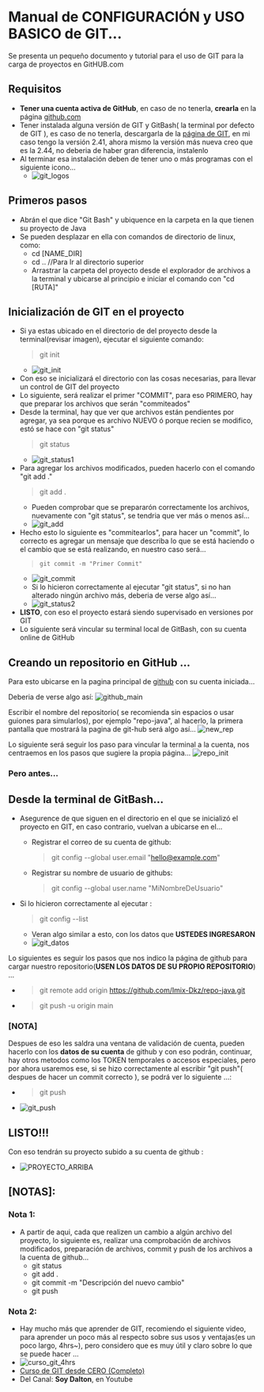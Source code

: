# Manual de CONFIGURACIÓN y USO BASICO de GIT...
Se presenta un pequeño documento y tutorial para el uso de GIT para la carga de proyectos en GitHUB.com

## Requisitos 
* **Tener una cuenta activa de GitHub**, en caso de no tenerla, **crearla** en la página [github.com](https://github.com)
* Tener instalada alguna versión de GIT y GitBash( la terminal por defecto de GIT ), es caso de no tenerla, descargarla de la [página de GIT](https://git-scm.com/downloads), en mi caso tengo la versión 2.41, ahora mismo la versión más nueva creo que es la 2.44, no deberia de haber gran diferencia, instalenlo
* Al terminar esa instalación deben de tener uno o más programas con el siguiente icono...
  + ![git_logos](git_logos.png)

## Primeros pasos
* Abrán el que dice "Git Bash" y ubiquence en la carpeta en la que tienen su proyecto de Java
* Se pueden desplazar en ella con comandos de directorio de linux, como:
  + cd [NAME_DIR] 
  + cd ..         //Para Ir al directorio superior
  + Arrastrar la carpeta del proyecto desde el explorador de archivos a la terminal y ubicarse al principio e iniciar el comando con "cd [RUTA]"
  
## Inicialización de GIT en el proyecto
* Si ya estas ubicado en el directorio de del proyecto desde la terminal(revisar imagen), ejecutar el siguiente comando:
    >    git init 
    + ![git_init](git_init.png)
* Con eso se inicializará el directorio con las cosas necesarias, para llevar un control de GIT del proyecto
* Lo siguiente, será realizar el primer "COMMIT", para eso PRIMERO, hay que preparar los archivos que serán "commiteados"
* Desde la terminal, hay que ver que archivos están pendientes por agregar, ya sea porque es archivo NUEVO ó porque recien se modifico, estó se hace con "git status"
    >    git status
    + ![git_status1](git_status1.png)
* Para agregar los archivos modificados, pueden hacerlo con el comando "git add ."
    >    git add .
    + Pueden comprobar que se prepararón correctamente los archivos, nuevamente con "git status", se tendria que ver más o menos así...
    + ![git_add](git_add.png)
* Hecho esto lo siguiente es "commitearlos", para hacer un "commit", lo correcto es agregar un mensaje que describa lo que se está haciendo o el cambio que se está realizando, en nuestro caso será...
    >     git commit -m "Primer Commit"
    + ![git_commit](git_commit.png)
    + Si lo hicieron correctamente al ejecutar "git status", si no han alterado ningún archivo más, deberia de verse algo así...
    + ![git_status2](git_status2.png)
* **LISTO**, con eso el proyecto estará siendo supervisado en versiones por GIT 
* Lo siguiente será vincular su terminal local de GitBash, con su cuenta online de GitHub

## Creando un repositorio en GitHub ...
Para esto ubicarse en la pagina principal de [github](github.com) con su cuenta iniciada...

Deberia de verse algo así:
![github_main](github_main.png)


Escribir el nombre del repositorio( se recomienda sin espacios o usar guiones para simularlos), por ejemplo "repo-java", al hacerlo, la primera pantalla que mostrará la pagina de git-hub será algo así...
![new_rep](new_repo.png)
 
Lo siguiente será seguir los paso para vincular la terminal a la cuenta, nos centraemos en los pasos que sugiere la propia página...
![repo_init](repo_init.png)

### **Pero antes**... 
## Desde la terminal de GitBash...
* Asegurence de que siguen en el directorio en el que se inicializó el proyecto en GIT, en caso contrario, vuelvan a ubicarse en el...
  + Registrar el correo de su cuenta de github:
    >    git config --global user.email "hello@example.com"
  + Registrar su nombre de usuario de githubs:
    >    git config --global user.name "MiNombreDeUsuario"

* Si lo hicieron correctamente al ejecutar :
    >    git config --list
  + Veran algo similar a esto, con los datos que **USTEDES INGRESARON**
  + ![git_datos](git_datos.png)

Lo siguientes es seguir los pasos que nos indico la página de github para cargar nuestro repositorio(**USEN LOS DATOS DE SU PROPIO REPOSITORIO**) ...
  + >    git remote add origin https://github.com/Imix-Dkz/repo-java.git
  + >    git push -u origin main

### [NOTA]
Despues de eso les saldra una ventana de validación de cuenta, pueden hacerlo con los **datos de su cuenta** de github y con eso podrán, continuar, hay otros metodos como los TOKEN temporales o accesos especiales, pero por ahora usaremos ese, si se hizo correctamente al escribir "git push"( despues de hacer un commit correcto ), se podrá ver lo siguiente ...:
* >    git push
* ![git_push](git_push.png)

## LISTO!!!
Con eso tendrán su proyecto subido a su cuenta de github :
 * ![PROYECTO_ARRIBA](PROYECTO_ARRIBA.png)

## [NOTAS]:
### Nota 1: 
* A partir de aqui, cada que realizen un cambio a algún archivo del proyecto, lo siguiente es, realizar una comprobación de archivos modificados, preparación de archivos, commit y push de los archivos a la cuenta de github...
  + git status 
  + git add .
  + git commit -m "Descripción del nuevo cambio"
  + git push

### Nota 2:
* Hay mucho más que aprender de GIT, recomiendo el siguiente video, para aprender un poco más al respecto sobre sus usos y ventajas(es un poco largo, 4hrs~), pero considero que es muy útil y claro sobre lo que se puede hacer ...
* ![curso_git_4hrs](curso_git_4hrs.png)
* [Curso de GIT desde CERO (Completo)](https://youtu.be/9ZJ-K-zk_Go?si=AplYhpwiIQ_zyb7G)
* Del Canal: **Soy Dalton**, en Youtube